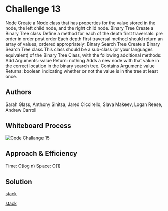 # Challenge 13

Node
Create a Node class that has properties for the value stored in the node, the left child node, and the right child node.
Binary Tree
Create a Binary Tree class
Define a method for each of the depth first traversals:
pre order
in order
post order
Each depth first traversal method should return an array of values, ordered appropriately.
Binary Search Tree
Create a Binary Search Tree class
This class should be a sub-class (or your languages equivalent) of the Binary Tree Class, with the following additional methods:
Add
Arguments: value
Return: nothing
Adds a new node with that value in the correct location in the binary search tree.
Contains
Argument: value
Returns: boolean indicating whether or not the value is in the tree at least once.

## Authors

Sarah Glass, Anthony Sinitsa, Jared Ciccirello, Slava Makeev, Logan Reese, Andrew Carroll

## Whiteboard Process

![Code Challange 15](./Screenshots/cc15.png)

## Approach & Efficiency

Time: O(log n)
Space: O(1)

## Solution

[stack](data_structures/binary_tree.py)

[stack](data_structures/binary_search_tree.py)
